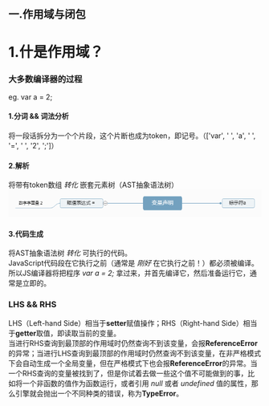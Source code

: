 ## 一.作用域与闭包
# 1.什是作用域？

### 大多数编译器的过程
eg. var a = 2;
#### 1.分词 && 词法分析
将一段话拆分为一个个片段，这个片断也成为token，即记号。（['var', ' ', 'a', ' ', '=', ' ', '2', ';']）
#### 2.解析
将带有token数组 *转化* 嵌套元素树（AST抽象语法树）
![示例的AST抽象语法树](./images/you_dont_know_js-scope_closures-1-01.png)
#### 3.代码生成
将AST抽象语法树 *转化* 可执行的代码。  
JavaScript代码段在它执行之前（通常是 *刚好* 在它执行之前！）都必须被编译。所以JS编译器将把程序 *var a = 2;* 拿过来，并首先编译它，然后准备运行它，通常是立即的。

### LHS && RHS
LHS（Left-hand Side）相当于**setter**赋值操作；RHS（Right-hand Side）相当于**getter**取值，即读取当前的变量。  
当进行RHS查询到最顶部的作用域时仍然查询不到该变量，会报**ReferenceError**的异常；当进行LHS查询到最顶部的作用域时仍然查询不到该变量，在非严格模式下会自动生成一个全局变量，但在严格模式下也会报**ReferenceError**的异常。当一个RHS查询的变量被找到了，但是你试着去做一些这个值不可能做到的事，比如将一个非函数的值作为函数运行，或者引用 *null* 或者 *undefined* 值的属性，那么引擎就会抛出一个不同种类的错误，称为**TypeError**。

